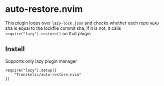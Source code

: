 # auto-restore.nvim

This plugin loops over `lazy-lock.json` and checks whether each repo `HEAD` sha is equal
to the lockfile commit sha, if it is not, it calls `require("lazy").restore()` on that plugin

## Install

Supports only lazy plugin manager

```
require("lazy").setup({
    "Tronikelis/auto-restore.nvim"
})
```
